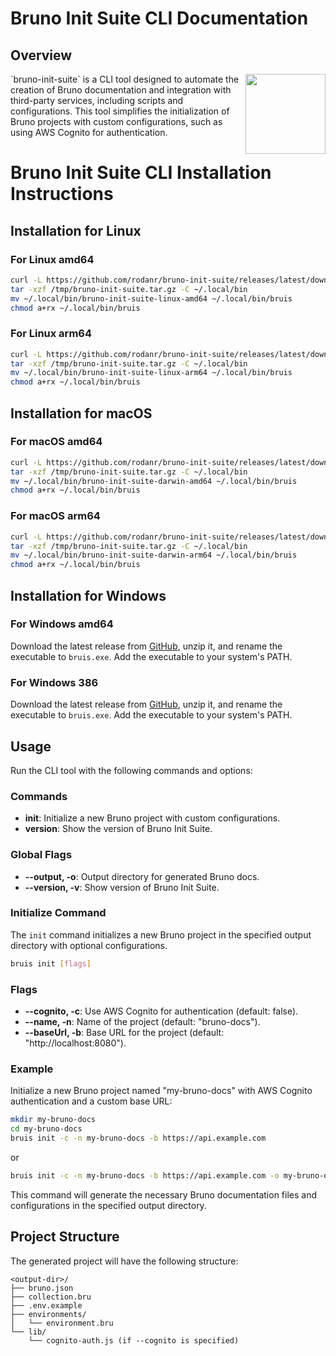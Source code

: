 
# Bruno Init Suite CLI Documentation

## Overview
<img align="right" width="128px" src="https://github.com/user-attachments/assets/11703489-d50a-45bb-8caf-7b5a746454db">
`bruno-init-suite` is a CLI tool designed to automate the creation of Bruno documentation and integration with third-party services, including scripts and configurations. This tool simplifies the initialization of Bruno projects with custom configurations, such as using AWS Cognito for authentication.


# Bruno Init Suite CLI Installation Instructions

## Installation for Linux

### For Linux amd64

```sh
curl -L https://github.com/rodanr/bruno-init-suite/releases/latest/download/bruno-init-suite-linux-amd64.tar.gz -o /tmp/bruno-init-suite.tar.gz
tar -xzf /tmp/bruno-init-suite.tar.gz -C ~/.local/bin
mv ~/.local/bin/bruno-init-suite-linux-amd64 ~/.local/bin/bruis
chmod a+rx ~/.local/bin/bruis
```

### For Linux arm64

```sh
curl -L https://github.com/rodanr/bruno-init-suite/releases/latest/download/bruno-init-suite-linux-arm64.tar.gz -o /tmp/bruno-init-suite.tar.gz
tar -xzf /tmp/bruno-init-suite.tar.gz -C ~/.local/bin
mv ~/.local/bin/bruno-init-suite-linux-arm64 ~/.local/bin/bruis
chmod a+rx ~/.local/bin/bruis
```

## Installation for macOS

### For macOS amd64

```sh
curl -L https://github.com/rodanr/bruno-init-suite/releases/latest/download/bruno-init-suite-darwin-amd64.tar.gz -o /tmp/bruno-init-suite.tar.gz
tar -xzf /tmp/bruno-init-suite.tar.gz -C ~/.local/bin
mv ~/.local/bin/bruno-init-suite-darwin-amd64 ~/.local/bin/bruis
chmod a+rx ~/.local/bin/bruis
```

### For macOS arm64

```sh
curl -L https://github.com/rodanr/bruno-init-suite/releases/latest/download/bruno-init-suite-darwin-arm64.tar.gz -o /tmp/bruno-init-suite.tar.gz
tar -xzf /tmp/bruno-init-suite.tar.gz -C ~/.local/bin
mv ~/.local/bin/bruno-init-suite-darwin-arm64 ~/.local/bin/bruis
chmod a+rx ~/.local/bin/bruis
```

## Installation for Windows

### For Windows amd64

Download the latest release from [GitHub](https://github.com/rodanr/bruno-init-suite/releases/latest/download/bruno-init-suite-windows-amd64.exe.zip), unzip it, and rename the executable to `bruis.exe`. Add the executable to your system's PATH.

### For Windows 386

Download the latest release from [GitHub](https://github.com/rodanr/bruno-init-suite/releases/latest/download/bruno-init-suite-windows-386.exe.zip), unzip it, and rename the executable to `bruis.exe`. Add the executable to your system's PATH.
## Usage

Run the CLI tool with the following commands and options:

### Commands

- **init**: Initialize a new Bruno project with custom configurations.
- **version**: Show the version of Bruno Init Suite.

### Global Flags

- **--output, -o**: Output directory for generated Bruno docs.
- **--version, -v**: Show version of Bruno Init Suite.

### Initialize Command

The `init` command initializes a new Bruno project in the specified output directory with optional configurations.

```sh
bruis init [flags]
```

### Flags

- **--cognito, -c**: Use AWS Cognito for authentication (default: false).
- **--name, -n**: Name of the project (default: "bruno-docs").
- **--baseUrl, -b**: Base URL for the project (default: "http://localhost:8080").

### Example

Initialize a new Bruno project named "my-bruno-docs" with AWS Cognito authentication and a custom base URL:

```sh
mkdir my-bruno-docs
cd my-bruno-docs
bruis init -c -n my-bruno-docs -b https://api.example.com
```
or
```sh
bruis init -c -n my-bruno-docs -b https://api.example.com -o my-bruno-docs
```

This command will generate the necessary Bruno documentation files and configurations in the specified output directory.

## Project Structure

The generated project will have the following structure:

```
<output-dir>/
├── bruno.json
├── collection.bru
├── .env.example
├── environments/
│   └── environment.bru
└── lib/
    └── cognito-auth.js (if --cognito is specified)
```
